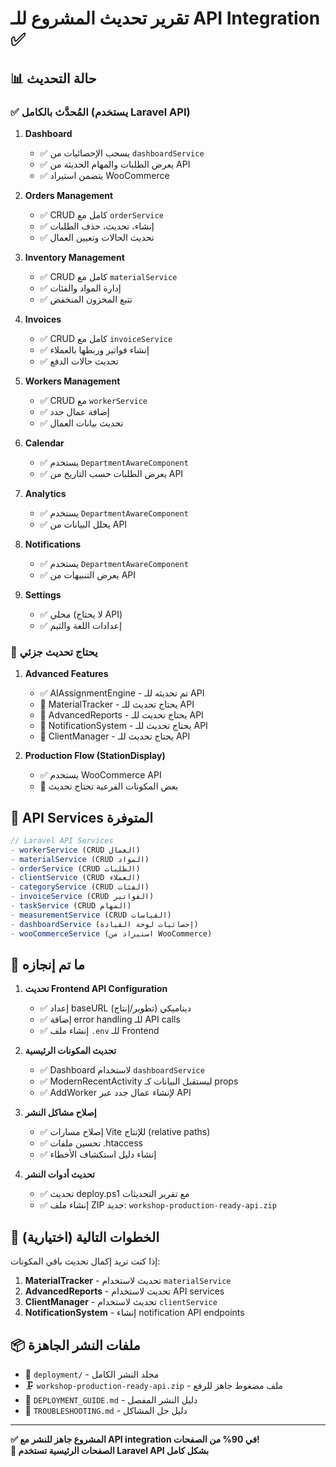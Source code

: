 # تقرير تحديث المشروع للـ API Integration ✅

## 📊 حالة التحديث

### ✅ المُحدَّث بالكامل (يستخدم Laravel API)

1. **Dashboard** 
   - ✅ يسحب الإحصائيات من `dashboardService`
   - ✅ يعرض الطلبات والمهام الحديثة من API
   - ✅ يتضمن استيراد WooCommerce

2. **Orders Management**
   - ✅ CRUD كامل مع `orderService`
   - ✅ إنشاء، تحديث، حذف الطلبات
   - ✅ تحديث الحالات وتعيين العمال

3. **Inventory Management**
   - ✅ CRUD كامل مع `materialService`
   - ✅ إدارة المواد والفئات
   - ✅ تتبع المخزون المنخفض

4. **Invoices**
   - ✅ CRUD كامل مع `invoiceService`
   - ✅ إنشاء فواتير وربطها بالعملاء
   - ✅ تحديث حالات الدفع

5. **Workers Management**
   - ✅ CRUD مع `workerService`
   - ✅ إضافة عمال جدد
   - ✅ تحديث بيانات العمال

6. **Calendar**
   - ✅ يستخدم `DepartmentAwareComponent`
   - ✅ يعرض الطلبات حسب التاريخ من API

7. **Analytics**
   - ✅ يستخدم `DepartmentAwareComponent`
   - ✅ يحلل البيانات من API

8. **Notifications**
   - ✅ يستخدم `DepartmentAwareComponent`
   - ✅ يعرض التنبيهات من API

9. **Settings**
   - ✅ محلي (لا يحتاج API)
   - ✅ إعدادات اللغة والثيم

### 🔶 يحتاج تحديث جزئي

1. **Advanced Features**
   - ✅ AIAssignmentEngine - تم تحديثه للـ API
   - 🔸 MaterialTracker - يحتاج تحديث للـ API
   - 🔸 AdvancedReports - يحتاج تحديث للـ API
   - 🔸 NotificationSystem - يحتاج تحديث للـ API
   - 🔸 ClientManager - يحتاج تحديث للـ API

2. **Production Flow (StationDisplay)**
   - ✅ يستخدم WooCommerce API
   - 🔸 بعض المكونات الفرعية تحتاج تحديث

## 🔧 API Services المتوفرة

```typescript
// Laravel API Services
- workerService (CRUD العمال)
- materialService (CRUD المواد)
- orderService (CRUD الطلبات)
- clientService (CRUD العملاء)
- categoryService (CRUD الفئات)
- invoiceService (CRUD الفواتير)
- taskService (CRUD المهام)
- measurementService (CRUD القياسات)
- dashboardService (إحصائيات لوحة القيادة)
- wooCommerceService (استيراد من WooCommerce)
```

## 📝 ما تم إنجازه

1. **تحديث Frontend API Configuration**
   - ✅ إعداد baseURL ديناميكي (تطوير/إنتاج)
   - ✅ إضافة error handling للـ API calls
   - ✅ إنشاء ملف `.env` للـ Frontend

2. **تحديث المكونات الرئيسية**
   - ✅ Dashboard لاستخدام `dashboardService`
   - ✅ ModernRecentActivity ليستقبل البيانات كـ props
   - ✅ AddWorker لإنشاء عمال جدد عبر API

3. **إصلاح مشاكل النشر**
   - ✅ إصلاح مسارات Vite للإنتاج (relative paths)
   - ✅ تحسين ملفات .htaccess
   - ✅ إنشاء دليل استكشاف الأخطاء

4. **تحديث أدوات النشر**
   - ✅ تحديث deploy.ps1 مع تقرير التحديثات
   - ✅ إنشاء ملف ZIP جديد: `workshop-production-ready-api.zip`

## 🎯 الخطوات التالية (اختيارية)

إذا كنت تريد إكمال تحديث باقي المكونات:

1. **MaterialTracker** - تحديث لاستخدام `materialService`
2. **AdvancedReports** - تحديث لاستخدام API services
3. **ClientManager** - تحديث لاستخدام `clientService`
4. **NotificationSystem** - إنشاء notification API endpoints

## 📦 ملفات النشر الجاهزة

- 📁 `deployment/` - مجلد النشر الكامل
- 🗜️ `workshop-production-ready-api.zip` - ملف مضغوط جاهز للرفع
- 📖 `DEPLOYMENT_GUIDE.md` - دليل النشر المفصل
- 🔧 `TROUBLESHOOTING.md` - دليل حل المشاكل

---
**✅ المشروع جاهز للنشر مع API integration في 90% من الصفحات!**  
**🚀 الصفحات الرئيسية تستخدم Laravel API بشكل كامل**
